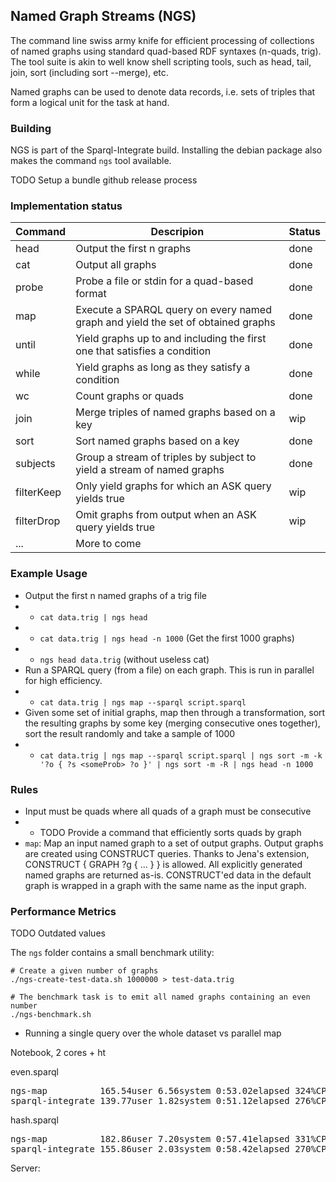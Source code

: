 ## Named Graph Streams (NGS)

The command line swiss army knife for efficient processing of collections of named graphs using standard quad-based RDF syntaxes (n-quads, trig).
The tool suite is akin to well know shell scripting tools, such as head, tail, join, sort (including sort --merge), etc.

Named graphs can be used to denote data records, i.e. sets of triples that form a logical unit for the task at hand.

### Building
NGS is part of the Sparql-Integrate build. Installing the debian package also makes the command `ngs` tool available.

TODO Setup a bundle github release process

### Implementation status

| Command    | Descripion                                                                       | Status |
|------------|----------------------------------------------------------------------------------|--------|
| head       | Output the first n graphs                                                        | done   |
| cat        | Output all graphs                                                                | done   |
| probe      | Probe a file or stdin for a quad-based format                                    | done   |
| map        | Execute a SPARQL query on every named graph and yield the set of obtained graphs | done   |
| until      | Yield graphs up to and including the first one that satisfies a condition        | done   |
| while      | Yield graphs as long as they satisfy a condition                                 | done   |
| wc         | Count graphs or quads                                                            | done   |
| join       | Merge triples of named graphs based on a key                                     | wip    |
| sort       | Sort named graphs based on a key                                                 | done   |
| subjects   | Group a stream of triples by subject to yield a stream of named graphs           | done   |
| filterKeep | Only yield graphs for which an ASK query yields true                             | wip    |
| filterDrop | Omit graphs from output when an ASK query yields true                            | wip    |
| ...        | More to come                                                                     |        |



### Example Usage


* Output the first n named graphs of a trig file
* * `cat data.trig | ngs head`
* * `cat data.trig | ngs head -n 1000` (Get the first 1000 graphs)
* * `ngs head data.trig` (without useless cat)
* Run a SPARQL query (from a file) on each graph. This is run in parallel for high efficiency.
* * `cat data.trig | ngs map --sparql script.sparql`
* Given some set of initial graphs, map then through a transformation, sort the resulting graphs by some key (merging consecutive ones together), sort the result randomly and take a sample of 1000
* * `cat data.trig | ngs map --sparql script.sparql | ngs sort -m -k '?o { ?s <someProb> ?o }' | ngs sort -m -R | ngs head -n 1000`

### Rules

* Input must be quads where all quads of a graph must be consecutive
* * TODO Provide a command that efficiently sorts quads by graph
* `map`: Map an input named graph to a set of output graphs. Output graphs are created using CONSTRUCT queries. Thanks to Jena's extension, CONSTRUCT { GRAPH ?g { ... } } is allowed. All explicitly generated named graphs are returned as-is. CONSTRUCT'ed data in the default graph is wrapped in a graph with the same name as the input graph.

### Performance Metrics
TODO Outdated values

The `ngs` folder contains a small benchmark utility:

```
# Create a given number of graphs
./ngs-create-test-data.sh 1000000 > test-data.trig

# The benchmark task is to emit all named graphs containing an even number
./ngs-benchmark.sh
```


* Running a single query over the whole dataset vs parallel map

Notebook, 2 cores + ht

even.sparql
<pre>
ngs-map          165.54user 6.56system 0:53.02elapsed 324%CPU
sparql-integrate 139.77user 1.82system 0:51.12elapsed 276%CPU
</pre>


hash.sparql
<pre>
ngs-map          182.86user 7.20system 0:57.41elapsed 331%CPU
sparql-integrate 155.86user 2.03system 0:58.42elapsed 270%CPU
</pre>


Server:



